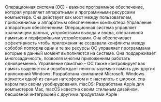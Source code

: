 Операционная система (ОС) - важное программное обеспечение, которая управляет аппаратными и программными ресурсами компьютера. Она действует как мост между пользователем, приложениями и аппаратным обеспечением компьютера
Управление аппаратным обеспечением:
Операционная система управляет хранилищем данных, устройствами вывода и ввода, оперативной памятью и перферийными устройствами. Она обеспечивает эффективность чтобы приложения не создавали конфликты между собобой попторяв одни и те же ресурсы
ОС управляет программами которые в данный момент выполняются на системе. Она поддерживает многозадачность, позволяя многим приложениям работать одновременно.
Управление памятью – ОС также контролирует как память выделяется и освобождает неиспользуемую память для других приложений
Windows:
Разработана компанией Microsoft, Windows является одной из самых натерфором и с настилоть с широки. спа каром пир своим уробирудования.
macOS:
Разработана Apple для компьютеров Мас, macOS известна своим стильным дизайном, бесшовной интеграцией с другими продуктами Apple
